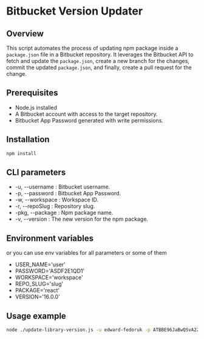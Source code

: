 # Bitbucket Version Updater

## Overview

This script automates the process of updating npm package inside a  `package.json` file in a Bitbucket repository. It leverages the Bitbucket API to fetch and update the `package.json`, create a new branch for the changes, commit the updated `package.json`, and finally, create a pull request for the change.

## Prerequisites

- Node.js installed
- A Bitbucket account with access to the target repository.
- Bitbucket App Password generated with write permissions.

## Installation

```bash
npm install
```

## CLI parameters
- -u, --username <string>: Bitbucket username.
- -p, --password <string>: Bitbucket App Password.
- -w, --workspace <string>: Workspace ID.
- -r, --repoSlug <string>: Repository slug.
- -pkg, --package <string>: Npm package name.
- -v, --version <string>: The new version for the npm package.

## Environment variables
or you can use env variables for all parameters or some of them
- USER_NAME='user'
- PASSWORD='ASDF2E1QD1'
- WORKSPACE='workspace'
- REPO_SLUG='slug'
- PACKAGE='react'
- VERSION='16.0.0'

## Usage example
```bash
node ./update-library-version.js -u edward-fedoruk -p ATBBE96JaBwQSvA2Zk9CuEZeKbT3EDD27C96 -w redocly-package-test -r redocly-package-test -pkg '@redocly/cli' -v 'latest'
```
